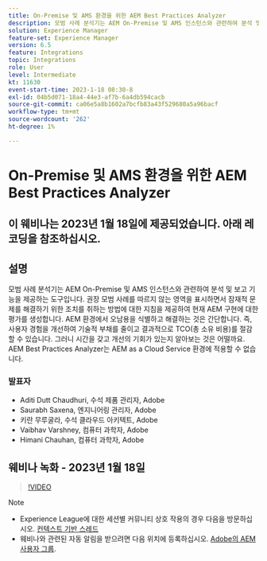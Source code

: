 ```yaml
---
title: On-Premise 및 AMS 환경을 위한 AEM Best Practices Analyzer
description: 모범 사례 분석기는 AEM On-Premise 및 AMS 인스턴스와 관련하여 분석 및 보고 기능을 제공하는 도구입니다. 권장 모범 사례를 따르지 않는 영역을 표시하면서 잠재적 문제를 해결하기 위한 조치를 취하는 방법에 대한 지침을 제공하여 현재 AEM 구현에 대한 평가를 생성합니다.
solution: Experience Manager
feature-set: Experience Manager
version: 6.5
feature: Integrations
topic: Integrations
role: User
level: Intermediate
kt: 11630
event-start-time: 2023-1-18 08:30-8
exl-id: 04b5d071-18a4-44e3-af7b-6a4db594cacb
source-git-commit: ca06e5a8b1602a7bcfb83a43f529680a5a96bacf
workflow-type: tm+mt
source-wordcount: '262'
ht-degree: 1%

---
```


# On-Premise 및 AMS 환경을 위한 AEM Best Practices Analyzer

## 이 웨비나는 2023년 1월 18일에 제공되었습니다. 아래 레코딩을 참조하십시오.

## 설명

모범 사례 분석기는 AEM On-Premise 및 AMS 인스턴스와 관련하여 분석 및 보고 기능을 제공하는 도구입니다. 권장 모범 사례를 따르지 않는 영역을 표시하면서 잠재적 문제를 해결하기 위한 조치를 취하는 방법에 대한 지침을 제공하여 현재 AEM 구현에 대한 평가를 생성합니다. AEM 환경에서 오남용을 식별하고 해결하는 것은 간단합니다. 즉, 사용자 경험을 개선하여 기술적 부채를 줄이고 결과적으로 TCO(총 소유 비용)를 절감할 수 있습니다. 그러니 시간을 갖고 개선의 기회가 있는지 알아보는 것은 어떨까요.
AEM Best Practices Analyzer는 AEM as a Cloud Service 환경에 적용할 수 없습니다.

### 발표자

* Aditi Dutt Chaudhuri, 수석 제품 관리자, Adobe
* Saurabh Saxena, 엔지니어링 관리자, Adobe
* 키란 무루굴라, 수석 클라우드 아키텍트, Adobe
* Vaibhav Varshney, 컴퓨터 과학자, Adobe
* Himani Chauhan, 컴퓨터 과학자, Adobe

## 웨비나 녹화 - 2023년 1월 18일

>[!VIDEO](https://video.tv.adobe.com/v/3413364/)

>[!NOTE]
>
>* Experience League에 대한 세션별 커뮤니티 상호 작용의 경우 다음을 방문하십시오. [컨텍스트 기반 스레드](https://bit.ly/3Z6AyM1)
>* 웨비나와 관련된 자동 알림을 받으려면 다음 위치에 등록하십시오. [Adobe의 AEM 사용자 그룹](https://aem-augs.adobe.com/).

